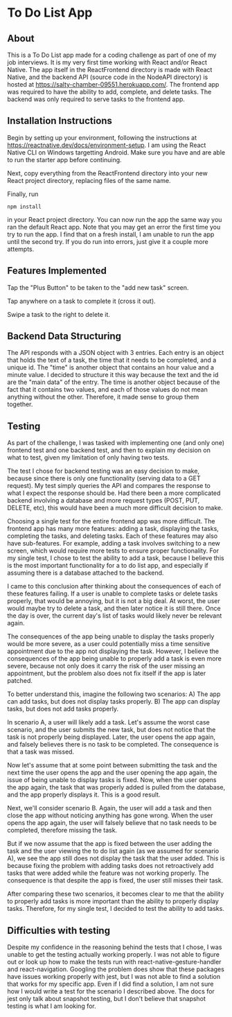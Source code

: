 # To Do List App

## About
This is a To Do List app made for a coding challenge as part of one of my job interviews. It is my very first time working with React and/or React Native. The app itself in the ReactFrontend directory is made with React Native, and the backend API (source code in the NodeAPI directory) is hosted at https://salty-chamber-09551.herokuapp.com/. The frontend app was required to have the ability to add, complete, and delete tasks. The backend was only required to serve tasks to the frontend app.

## Installation Instructions
Begin by setting up your environment, following the instructions at https://reactnative.dev/docs/environment-setup. I am using the React Native CLI on Windows targetting Android. Make sure you have and are able to run the starter app before continuing.

Next, copy everything from the ReactFrontend directory into your new React project directory, replacing files of the same name.

Finally, run
```
npm install
```
in your React project directory. You can now run the app the same way you ran the default React app. Note that you may get an error the first time you try to run the app. I find that on a fresh install, I am unable to run the app until the second try. If you do run into errors, just give it a couple more attempts.

## Features Implemented
Tap the "Plus Button" to be taken to the "add new task" screen.

Tap anywhere on a task to complete it (cross it out).

Swipe a task to the right to delete it.

## Backend Data Structuring
The API responds with a JSON object with 3 entries. Each entry is an object that holds the text of a task, the time that it needs to be completed, and a unique id. The "time" is another object that contains an hour value and a minute value. I decided to structure it this way because the text and the id are the "main data" of the entry. The time is another object because of the fact that it contains two values, and each of those values do not mean anything without the other. Therefore, it made sense to group them together.

## Testing
As part of the challenge, I was tasked with implementing one (and only one) frontend test and one backend test, and then to explain my decision on what to test, given my limitation of only having two tests.

The test I chose for backend testing was an easy decision to make, because since there is only one functionality (serving data to a GET request). My test simply queries the API and compares the response to what I expect the response should be. Had there been a more complicated backend involving a database and more request types (POST, PUT, DELETE, etc), this would have been a much more difficult decision to make.

Choosing a single test for the entire frontend app was more difficult. The frontend app has many more features: adding a task, displaying the tasks, completing the tasks, and deleting tasks. Each of these features may also have sub-features. For example, adding a task involves switching to a new screen, which would require more tests to ensure proper functionality. For my single test, I chose to test the ability to add a task, because I believe this is the most important functionality for a to do list app, and especially if assuming there is a database attached to the backend.

I came to this conclusion after thinking about the consequences of each of these features failing. If a user is unable to complete tasks or delete tasks properly, that would be annoying, but it is not a big deal. At worst, the user would maybe try to delete a task, and then later notice it is still there. Once the day is over, the current day's list of tasks would likely never be relevant again.

The consequences of the app being unable to display the tasks properly would be more severe, as a user could potentially miss a time sensitive appointment due to the app not displaying the task. However, I believe the consequences of the app being unable to properly add a task is even more severe, because not only does it carry the risk of the user missing an appointment, but the problem also does not fix itself if the app is later patched.

To better understand this, imagine the following two scenarios: A) The app can add tasks, but does not display tasks properly. B) The app can display tasks, but does not add tasks properly.

In scenario A, a user will likely add a task. Let's assume the worst case scenario, and the user submits the new task, but does not notice that the task is not properly being displayed. Later, the user opens the app again, and falsely believes there is no task to be completed. The consequence is that a task was missed.

Now let's assume that at some point between submitting the task and the next time the user opens the app and the user opening the app again, the issue of being unable to display tasks is fixed. Now, when the user opens the app again, the task that was properly added is pulled from the database, and the app properly displays it. This is a good result.

Next, we'll consider scenario B. Again, the user will add a task and then close the app without noticing anything has gone wrong. When the user opens the app again, the user will falsely believe that no task needs to be completed, therefore missing the task.

But if we now assume that the app is fixed between the user adding the task and the user viewing the to do list again (as we assumed for scenario A), we see the app still does not display the task that the user added. This is because fixing the problem with adding tasks does not retroactively add tasks that were added while the feature was not working properly. The consequence is that despite the app is fixed, the user still misses their task.

After comparing these two scenarios, it becomes clear to me that the ability to properly add tasks is more important than the ability to properly display tasks. Therefore, for my single test, I decided to test the ability to add tasks.

## Difficulties with testing
Despite my confidence in the reasoning behind the tests that I chose, I was unable to get the testing actually working properly. I was not able to figure out or look up how to make the tests run with react-native-gesture-handler and react-navigation. Googling the problem does show that these packages have issues working properly with jest, but I was not able to find a solution that works for my specific app. Even if I did find a solution, I am not sure how I would write a test for the scenario I described above. The docs for jest only talk about snapshot testing, but I don't believe that snapshot testing is what I am looking for.